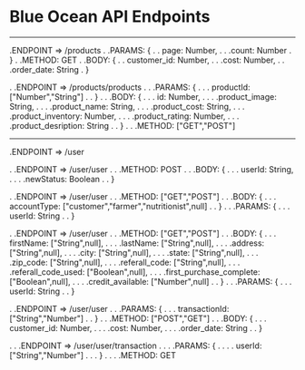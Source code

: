 # Blue Ocean API Endpoints

---

.ENDPOINT => /products
. .PARAMS: {
. . page: Number, .
. .count: Number
. }
. .METHOD: GET
. .BODY: {
. . customer_id: Number, .
. .cost: Number, .
. .order_date: String
. }

. .ENDPOINT => /products/products
. . .PARAMS: {
. . . productId: ["Number","String"]
. . }
. . .BODY: {
. . . id: Number, .
. . .product_image: String, .
. . .product_name: String, .
. . .product_cost: String, .
. . .product_inventory: Number, .
. . .product_rating: Number, .
. . .product_desription: String
. . }
. . .METHOD: ["GET","POST"]

---

.ENDPOINT => /user

. .ENDPOINT => /user/user
. . .METHOD: POST
. . .BODY: {
. . . userId: String, .
. . .newStatus: Boolean
. . }

. .ENDPOINT => /user/user
. . .METHOD: ["GET","POST"]
. . .BODY: {
. . . accountType: ["customer","farmer","nutritionist",null]
. . }
. . .PARAMS: {
. . . userId: String
. . }

. .ENDPOINT => /user/user
. . .METHOD: ["GET","POST"]
. . .BODY: {
. . . firstName: ["String",null], .
. . .lastName: ["String",null], .
. . .address: ["String",null], .
. . .city: ["String",null], .
. . .state: ["String",null], .
. . .zip_code: ["String",null], .
. . .referall_code: ["String",null], .
. . .referall_code_used: ["Boolean",null], .
. . .first_purchase_complete: ["Boolean",null], .
. . .credit_available: ["Number",null]
. . }
. . .PARAMS: {
. . . userId: String
. . }

. .ENDPOINT => /user/user
. . .PARAMS: {
. . . transactionId: ["String","Number"]
. . }
. . .METHOD: ["POST","GET"]
. . .BODY: {
. . . customer_id: Number, .
. . .cost: Number, .
. . .order_date: String
. . }

. . .ENDPOINT => /user/user/transaction
. . . .PARAMS: {
. . . . userId: ["String","Number"]
. . . }
. . . .METHOD: GET
